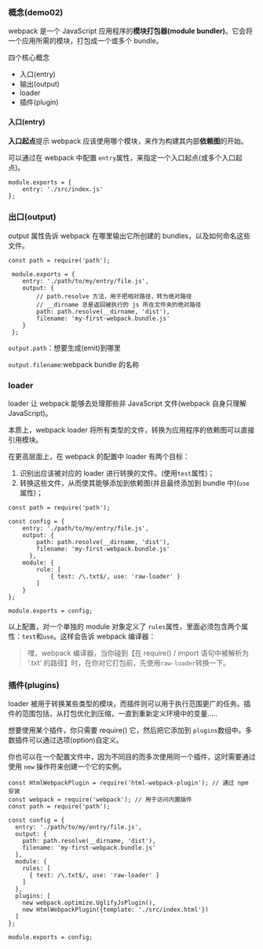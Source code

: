### 概念(demo02)
webpack 是一个 JavaScript 应用程序的**模块打包器(module bundler)**。它会将一个应用所需的模块，打包成一个或多个 bundle。

四个核心概念
+ 入口(entry)
+ 输出(output)
+ loader
+ 插件(plugin)

#### 入口(entry)
**入口起点**提示 webpack 应该使用哪个模块，来作为构建其内部**依赖图**的开始。

可以通过在 webpack 中配置 ```entry```属性，来指定一个入口起点(或多个入口起点)。

```
module.exports = {
    entry: './src/index.js'
};
```

### 出口(output)
output 属性告诉 webpack 在哪里输出它所创建的 bundles，以及如何命名这些文件。

```
const path = require('path');

 module.exports = {
    entry: './path/to/my/entry/file.js',
    output: {
        // path.resolve 方法，用于把相对路径，转为绝对路径
        // __dirname 总是返回被执行的 js 所在文件夹的绝对路径
        path: path.resolve(__dirname, 'dist'),
        filename: 'my-first-webpack.bundle.js'
    }
 };
```

```output.path```：想要生成(emit)到哪里

```output.filename```:webpack bundle 的名称

### loader

loader 让 webpack 能够去处理那些非 JavaScript 文件(webpack 自身只理解 JavaScript)。

本质上，webpack loader 将所有类型的文件，转换为应用程序的依赖图可以直接引用模块。

在更高层面上，在 webpack 的配置中 loader 有两个目标：
1. 识别出应该被对应的 loader 进行转换的文件。(使用```test```属性)；
2. 转换这些文件，从而使其能够添加到依赖图(并且最终添加到 bundle 中)(```use```属性)；

```
const path = require('path');

const config = {
    entry: './path/to/my/entry/file.js',
    output: {
        path: path.resolve(__dirname, 'dist'),
        filename: 'my-first-webpack.bundle.js'
      },
    module: {
        rule: [
            { test: /\.txt$/, use: 'raw-loader' }
        ]
    }
};

module.exports = config;
```

以上配置，对一个单独的 module 对象定义了 ```rules```属性，里面必须包含两个属性：```test```和```use```。这样会告诉 webpack 编译器：

> 嘿，webpack 编译器，当你碰到【在 require() / import 语句中被解析为 '.txt' 的路径】时，在你对它打包前，先使用```raw-loader```转换一下。

### 插件(plugins)
loader 被用于转换某些类型的模块，而插件则可以用于执行范围更广的任务。插件的范围包括，从打包优化到压缩，一直到重新定义环境中的变量.....

想要使用某个插件，你只需要 require() 它，然后把它添加到 ```plugins```数组中。多数插件可以通过选项(option)自定义。

你也可以在一个配置文件中，因为不同目的而多次使用同一个插件，这时需要通过使用 ```new``` 操作符来创建一个它的实例。

```
const HtmlWebpackPlugin = require('html-webpack-plugin'); // 通过 npm 安装
const webpack = require('webpack'); // 用于访问内置插件
const path = require('path');

const config = {
  entry: './path/to/my/entry/file.js',
  output: {
    path: path.resolve(__dirname, 'dist'),
    filename: 'my-first-webpack.bundle.js'
  },
  module: {
    rules: [
      { test: /\.txt$/, use: 'raw-loader' }
    ]
  },
  plugins: [
    new webpack.optimize.UglifyJsPlugin(),
    new HtmlWebpackPlugin({template: './src/index.html'})
  ]
};

module.exports = config;
```
